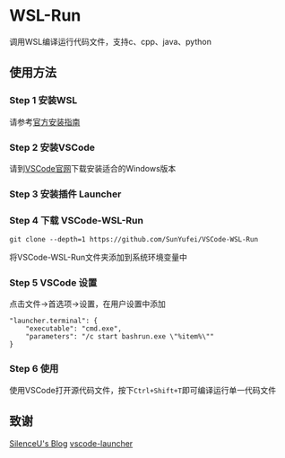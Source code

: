 # WSL-Run

调用WSL编译运行代码文件，支持c、cpp、java、python

## 使用方法

### Step 1 安装WSL

请参考[官方安装指南](https://docs.microsoft.com/zh-cn/windows/wsl/install-win10)

### Step 2 安装VSCode

请到[VSCode官网](https://code.visualstudio.com/)下载安装适合的Windows版本

### Step 3 安装插件 Launcher

### Step 4 下载 VSCode-WSL-Run

```shell
git clone --depth=1 https://github.com/SunYufei/VSCode-WSL-Run
```

将VSCode-WSL-Run文件夹添加到系统环境变量中

### Step 5 VSCode 设置

点击文件->首选项->设置，在用户设置中添加
```
"launcher.terminal": {
    "executable": "cmd.exe",
    "parameters": "/c start bashrun.exe \"%item%\""
}
```

### Step 6 使用

使用VSCode打开源代码文件，按下`Ctrl+Shift+T`即可编译运行单一代码文件


## 致谢

[SilenceU's Blog](https://silenceu.me/tool/vscodeide.html)
[vscode-launcher](https://github.com/ilich/vscode-launcher)